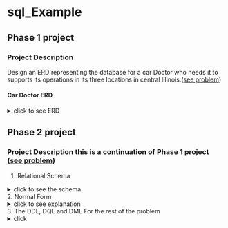 # sql_Example
## Phase 1 project 
### Project Description
Design an ERD representing the database for a  car Doctor who needs it to supports its operations in its three locations in central Illinois.([see problem](https://drive.google.com/file/d/1kl1eZihiegSey0KstG249dcz5jCBj7Sm/view?usp=sharing)) 

#### Car Doctor ERD 

<details><summary> click to see ERD </summary>
  <img src="db-images/carDoc-Phase1.png" alt="CarDoc db">
</details>

## Phase 2 project
### Project Description this is a continuation of Phase 1 project ([see problem](https://docs.google.com/document/d/1VlHrhxe5IUMfBgFbj4XjbYXkHjUbXr0M/edit?usp=sharing&ouid=104958678762290645389&rtpof=true&sd=true)) 
1. Relational Schema 

<details><summary>click to see the schema </summary>
  <img src="db-images/Question1.PNG">
</details> 
2. Normal Form 

<details><summary>click to see explanation </summary> 
  
###### Checking for 1st normal form (1NF): 
  
* This is a relation with no multivalued attributes and each row is unique, hence it is in 1NF .
###### Checking for 2nd normal form (2NF): 
  
*	Even though they are bridge entities with composite keys for PARTUSED and INVENTORY however there is no Partial dependency because in these two entities the values of the non-key attributes for each entity is determine by the respective composite key , hence functional dependencies. 
###### Checking for 3rd normal form (3NF): 
  
*	There is no transitive dependency in any of the table. Since the table is in 1NF ,2NF and no transitive dependency, we conclude that the table is in 3NF. (It is also important to see that the License plate number does not identify the license state rather it will be the plate number only that is why no transitivity here.)

</details> 
3. The DDL, DQL and DML For the rest of the problem 

<details><summary>click </summary>
  <p><mark>qestion 3, 5, 6, 7</mark> refer to Phase 2 querry.sql</p>
</details> 

